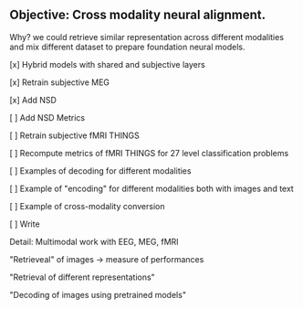 ## Objective: Cross modality neural alignment.

Why? we could retrieve similar representation across different modalities and mix different dataset to prepare foundation neural models. 

[x] Hybrid models with shared and subjective layers

[x] Retrain subjective MEG

[x] Add NSD

[ ] Add NSD Metrics

[ ] Retrain subjective fMRI THINGS

[ ] Recompute metrics of fMRI THINGS for 27 level classification problems

[ ] Examples of decoding for different modalities

[ ] Example of "encoding" for different modalities both with images and text

[ ] Example of cross-modality conversion

[ ] Write


Detail: Multimodal work with EEG, MEG, fMRI


"Retrieveal" of images -> measure of performances

"Retrieval of different representations"

"Decoding of images using pretrained models"

